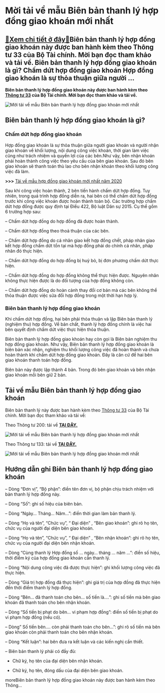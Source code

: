 Mời tải về mẫu Biên bản thanh lý hợp đồng giao khoán mới nhất
=============================================================

[:gift:Xem chi tiết ở đây:gift:](https://hddtvn.com/moi-tai-ve-mau-bien-ban-thanh-ly-hop-dong-giao-khoan-moi-nhat/)Biên bản thanh lý hợp đồng giao khoán này được ban hành kèm theo Thông tư 33 của Bộ Tài chính. Mời bạn đọc tham khảo và tải về. Biên bản thanh lý hợp đồng giao khoán là gì? Chấm dứt hợp đồng giao khoán Hợp đồng giao khoán là sự thỏa thuận giữa người …
-----------------------------------------------------------------------------------------------------------------------------------------------------------------------------------------------------------------------------------------------------------

**Biên bản thanh lý hợp đồng giao khoán này được ban hành kèm theo [Thông tư 33](#) của Bộ Tài chính. Mời bạn đọc tham khảo và tải về.**


![Mời tải về mẫu Biên bản thanh lý hợp đồng giao khoán mới nhất ](https://hddtvn.com/wp-content/uploads/2021/01/dl73TGQ.png "Mời tải về mẫu Biên bản thanh lý hợp đồng giao khoán mới nhất ")


Biên bản thanh lý hợp đồng giao khoán là gì?
--------------------------------------------


### Chấm dứt hợp đồng giao khoán


Hợp đồng giao khoán là sự thỏa thuận giữa người giao khoán và người nhận giao khoán về khối lượng, nội dung công việc khoán, thời gian làm việc cũng như trách nhiệm và quyền lợi của các bên.Như vậy, bên nhận khoán phải hoàn thành công việc theo yêu cầu của bên giao khoán. Sau đó bên giao khoán sẽ thanh toán thù lao cho bên nhận khoán theo khối lượng công việc đã làm.


**>>>** [Tải về mẫu hợp đồng giao khoán mới nhất năm 2020](#)


Sau khi công việc hoàn thành, 2 bên tiến hành chấm dứt hợp đồng. Tuy nhiên, trong quá trình hợp đồng diễn ra, hai bên có thể chấm dứt hợp đồng trước khi công việc khoán được hoàn thành toàn bộ. Các trường hợp chấm dứt hợp đồng được quy định tại Điều 422, Bộ luật Dân sự 2015. Cụ thể gồm 6 trường hợp sau:


– Chấm dứt hợp đồng do hợp đồng đã được hoàn thành.


– Chấm dứt hợp đồng theo thoả thuận của các bên.


– Chấm dứt hợp đồng do cá nhân giao kết hợp đồng chết, pháp nhân giao kết hợp đồng chấm dứt tồn tại mà hợp đồng phải do chính cá nhân, pháp nhân đó thực hiện.


– Chấm dứt hợp đồng do hợp đồng bị huỷ bỏ, bị đơn phương chấm dứt thực hiện.


– Chấm dứt hợp đồng do hợp đồng không thể thực hiện được. Nguyên nhân không thực hiện được là do đối tượng của hợp đồng không còn.


– Chấm dứt hợp đồng do hoàn cảnh thay đổi cơ bản mà các bên không thể thỏa thuận được việc sửa đổi hợp đồng trong một thời hạn hợp lý.


### Biên bản thanh lý hợp đồng giao khoán


Khi chấm dứt hợp đồng, hai bên phải thỏa thuận và lập Biên bản thanh lý (nghiệm thu) hợp đồng. Về bản chất, thanh lý hợp đồng chính là việc hai bên quyết định chấm dứt việc thực hiện thỏa thuận.


Biên bản thanh lý hợp đồng giao khoán hay còn gọi là Biên bản nghiệm thu hợp đồng giao khoán. Như vậy, Biên bản thanh lý hợp đồng giao khoán là biên bản xác nhận, nghiệm thu khối lượng công việc đã hoàn thành và chưa hoàn thành khi chấm dứt hợp đồng giao khoán. Đây là căn cứ để hai bên giao khoán thanh toán hợp đồng.


Biên bản này được lập thành 4 bản. Trong đó bên giao khoán và bên nhận giao khoán mỗi bên giữ 2 bản.


Tải về mẫu Biên bản thanh lý hợp đồng giao khoán
------------------------------------------------


Biên bản thanh lý này được ban hành kèm theo [Thông tư 33](#) của Bộ Tài chính. Mời bạn đọc tham khảo và tải về:


Theo Thông tư 200: tải về [**TẠI ĐÂY.**](https://drive.google.com/open?id=1bzeBisaZb7pk74TnMR7JS_4gegZCR8BJ)


![Mời tải về mẫu Biên bản thanh lý hợp đồng giao khoán mới nhất ](https://hddtvn.com/wp-content/uploads/2021/01/EXMAGBG.png "Mời tải về mẫu Biên bản thanh lý hợp đồng giao khoán mới nhất ")


Theo Thông tư 133: tải về [**TẠI ĐÂY.**](https://drive.google.com/open?id=1tjIxS2wh1aTEWb_PjOd2qmE_zcRqhzxw)


![Mời tải về mẫu Biên bản thanh lý hợp đồng giao khoán mới nhất ](https://hddtvn.com/wp-content/uploads/2021/01/dl73TGQ.png "Mời tải về mẫu Biên bản thanh lý hợp đồng giao khoán mới nhất ")


Hướng dẫn ghi Biên bản thanh lý hợp đồng giao khoán
---------------------------------------------------


– Dòng “Đơn vị”, “Bộ phận”: điền tên đơn vị, bộ phận chịu trách nhiệm với bản thanh lý hợp đồng này.


– Dòng “Số”: ghi số hiệu của biên bản.


– Dòng “Ngày… Tháng… Năm…”: điền thời gian làm bản thanh lý.


– Dòng “Họ và tên”, “Chức vụ”, “ Đại diện” , “Bên giao khoán”: ghi rõ họ tên, chức vụ của người đại diện bên giao khoán.


– Dòng “Họ và tên”, “Chức vụ”, “ Đại diện” , “Bên nhận khoán”: ghi rõ họ tên, chức vụ của người đại diện bên nhận khoán.


– Dòng “Cùng thanh lý Hợp đồng số … ngày… tháng … năm …”: điền số hiệu, thời điểm ký của hợp đồng giao khoán cần thanh lý.


– Dòng “Nội dung công việc đã được thực hiện”: ghi khối lượng công việc đã thực hiện.


– Dòng “Giá trị hợp đồng đã thực hiện”: ghi giá trị của hợp đồng đã thực hiện đến thời điểm thanh lý hợp đồng.


– Dòng “Bên… đã thanh toán cho bên… số tiền là….”: ghi số tiền mà bên giao khoán đã thanh toán cho bên nhận khoán.


– Dòng “Số tiền bị phạt do bên… vi phạm hợp đồng”: điền số tiền bị phạt do vi phạm hợp đồng (nếu có).


– Dòng” Số tiền bên…. còn phải thanh toán cho bên…”: ghi rõ số tiền mà bên giao khoán còn phải thanh toán cho bên nhận khoán.


– Dòng “Kết luận”: hai bên đưa ra kết luận và các kiến nghị cần thiết.


– Biên bản thanh lý phải có đầy đủ:


+ Chữ ký, họ tên của đại diện bên nhận khoán.


+ Chữ ký, họ tên, đóng dấu của đại diện bên giao khoán.


moreBiên bản thanh lý hợp đồng giao khoán này được ban hành kèm theo Thông…

